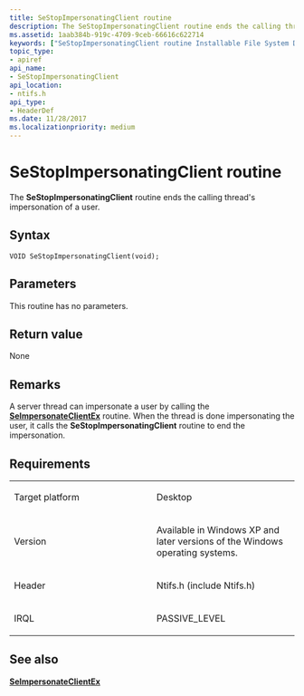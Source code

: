 ```yaml
---
title: SeStopImpersonatingClient routine
description: The SeStopImpersonatingClient routine ends the calling thread's impersonation of a user.
ms.assetid: 1aab384b-919c-4709-9ceb-66616c622714
keywords: ["SeStopImpersonatingClient routine Installable File System Drivers"]
topic_type:
- apiref
api_name:
- SeStopImpersonatingClient
api_location:
- ntifs.h
api_type:
- HeaderDef
ms.date: 11/28/2017
ms.localizationpriority: medium
---
```


# SeStopImpersonatingClient routine


The **SeStopImpersonatingClient** routine ends the calling thread's impersonation of a user.

Syntax
------

```ManagedCPlusPlus
VOID SeStopImpersonatingClient(void);
```

Parameters
----------

This routine has no parameters.

Return value
------------

None

Remarks
-------

A server thread can impersonate a user by calling the [**SeImpersonateClientEx**](https://msdn.microsoft.com/library/windows/hardware/ff556659) routine. When the thread is done impersonating the user, it calls the **SeStopImpersonatingClient** routine to end the impersonation.

Requirements
------------

<table>
<colgroup>
<col width="50%" />
<col width="50%" />
</colgroup>
<tbody>
<tr class="odd">
<td align="left"><p>Target platform</p></td>
<td align="left">Desktop</td>
</tr>
<tr class="even">
<td align="left"><p>Version</p></td>
<td align="left"><p>Available in Windows XP and later versions of the Windows operating systems.</p></td>
</tr>
<tr class="odd">
<td align="left"><p>Header</p></td>
<td align="left">Ntifs.h (include Ntifs.h)</td>
</tr>
<tr class="even">
<td align="left"><p>IRQL</p></td>
<td align="left"><p>PASSIVE_LEVEL</p></td>
</tr>
</tbody>
</table>

## See also


[**SeImpersonateClientEx**](https://msdn.microsoft.com/library/windows/hardware/ff556659)

 

 






